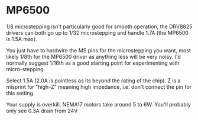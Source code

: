 # MP6500

1/8 microstepping isn't particularly good for smooth operation, the DRV8825 drivers can both go up to 1/32
microstepping and handle 1.7A (the MP6500 is 1.5A max).

You just have to hardwire the MS pins for the microstepping you want, most likely 1/8th for the MP6500
driver as anything less will be very noisy. I'd normally suggest 1/16th as a good starting point for experimenting
with micro-stepping.

Select 1.5A (2.0A is pointless as its beyond the rating of the chip). Z is a misprint for "high-Z" meaning
high impedance, i.e. don't connect the pin for this setting.

Your supply is overkill, NEMA17 motors take around 5 to 6W. You'll probably only see 0.3A drain from
24V
